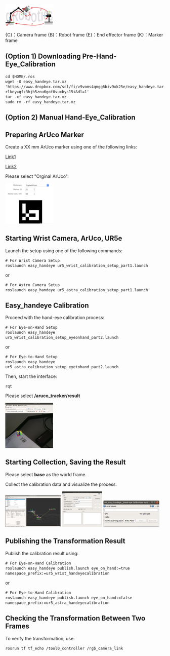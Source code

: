
<img src="../img/eye_to_hand.png" width="30%" height="30%">

{C}：Camera frame
{B}：Robot frame
{E}：End effector frame
{K}：Marker frame

## (Option 1) Downloading Pre-Hand-Eye_Calibration
```
cd $HOME/.ros
wget -O easy_handeye.tar.xz 'https://www.dropbox.com/scl/fi/v9voms4qmgg6biv9xk25e/easy_handeye.tar.xz?rlkey=gfz3hjh5znu6gof0vuxbys15i&dl=1'
tar -xf easy_handeye.tar.xz
sudo rm -rf easy_handeye.tar.xz
```

## (Option 2) Manual Hand-Eye_Calibration

## Preparing ArUco Marker

Create a XX mm ArUco marker using one of the following links: 

[Link1](https://fodi.github.io/arucosheetgen/)

[Link2](https://chev.me/arucogen/ 'ArUco marker')

Please select "Orginal ArUco".

<p float="left">
  <img src="../img/ArUco_marker.png" width="30%" height="30%">
</p>

## Starting Wrist Camera, ArUco, UR5e
Launch the setup using one of the following commands:

```
# For Wrist Camera Setup
roslaunch easy_handeye ur5_wrist_calibration_setup_part1.launch
```
or
```
# For Astro Camera Setup
roslaunch easy_handeye ur5_astra_calibration_setup_part1.launch
```
## Easy_handeye Calibration
Proceed with the hand-eye calibration process:
```
# For Eye-on-Hand Setup
roslaunch easy_handeye ur5_wrist_calibration_setup_eyeonhand_part2.launch
```
or
```
# For Eye-to-Hand Setup
roslaunch easy_handeye ur5_astra_calibration_setup_eyetohand_part2.launch
```
Then, start the interface:
```
rqt
```
Please select **/aruco_tracker/result**

<img src="../img/aruco_result.png" width="30%" height="30%">

## Starting Collection, Saving the Result

Please select **base** as the world frame. 

Collect the calibration data and visualize the process.
<p float="left">
  <img src="../img/calibration_visualization_part1.png" width="35%" height="35%">
  <img src="../img/calibration_visualization_part2.png" width="25%" height="25%">
  <img src="../img/calibration_visualization_part3.png" width="35%" height="35%">
</p>


## Publishing the Transformation Result
Publish the calibration result using:
```
# For Eye-on-Hand Calibration
roslaunch easy_handeye publish.launch eye_on_hand:=true namespace_prefix:=ur5_wrist_handeyecalibration
```
or
```
# For Eye-to-Hand Calibration
roslaunch easy_handeye publish.launch eye_on_hand:=false namespace_prefix:=ur5_astra_handeyecalibration
```

## Checking the Transformation Between Two Frames
To verify the transformation, use:
```
rosrun tf tf_echo /tool0_controller /rgb_camera_link
```
